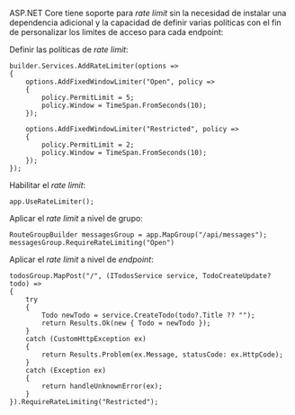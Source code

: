 ASP.NET Core tiene soporte para *rate limit* sin la necesidad de instalar una dependencia adicional y la capacidad de definir varias políticas con el fin de personalizar los limites de acceso para cada endpoint:

Definir las políticas de *rate limit*:

```
builder.Services.AddRateLimiter(options =>
{
    options.AddFixedWindowLimiter("Open", policy =>
    {
        policy.PermitLimit = 5;
        policy.Window = TimeSpan.FromSeconds(10);
    });

    options.AddFixedWindowLimiter("Restricted", policy =>
    {
        policy.PermitLimit = 2;
        policy.Window = TimeSpan.FromSeconds(10);
    });
});
```

Habilitar el *rate limit*:

```
app.UseRateLimiter();
```

Aplicar el *rate limit* a nivel de grupo:

```
RouteGroupBuilder messagesGroup = app.MapGroup("/api/messages");
messagesGroup.RequireRateLimiting("Open")
```

Aplicar el *rate limit* a nivel de *endpoint*:

```
todosGroup.MapPost("/", (ITodosService service, TodoCreateUpdate? todo) =>
{
    try
    {
        Todo newTodo = service.CreateTodo(todo?.Title ?? "");
        return Results.Ok(new { Todo = newTodo });
    }
    catch (CustomHttpException ex) 
    {
	    return Results.Problem(ex.Message, statusCode: ex.HttpCode);
	}
    catch (Exception ex) 
    {
	    return handleUnknownError(ex);
	}
}).RequireRateLimiting("Restricted");
```